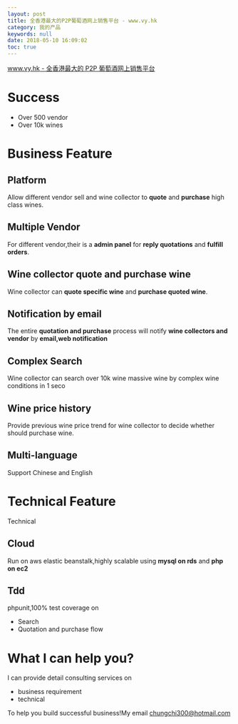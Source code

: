 ```yaml
---
layout: post
title: 全香港最大的P2P葡萄酒网上销售平台 - www.vy.hk
category: 我的产品
keywords: null
date: 2018-05-10 16:09:02
toc: true
---
```


[www.vy.hk - 全香港最大的 P2P 葡萄酒网上销售平台](http://www.vy.hk)

# Success

* Over 500 vendor
* Over 10k wines

# Business Feature

## Platform

Allow different vendor sell and wine collector to **quote** and **purchase** high class wines.

## Multiple Vendor

For different vendor,their is a **admin panel** for **reply quotations** and **fulfill orders**.

## Wine collector quote and purchase wine

Wine collector can **quote specific wine** and **purchase quoted wine**.

## Notification by email

The entire **quotation and purchase** process will notify **wine collectors and vendor** by **email,web notification**

## Complex Search

Wine collector can search over 10k wine massive wine by complex wine conditions in 1 seco

## Wine price history

Provide previous wine price trend for wine collector to decide whether should purchase wine.

## Multi-language

Support Chinese and English

# Technical Feature

Technical

## Cloud

Run on aws elastic beanstalk,highly scalable using **mysql on rds** and **php on ec2**

## Tdd

phpunit,100% test coverage on

* Search
* Quotation and purchase flow

# What I can help you?

I can provide detail consulting services on

* business requirement
* technical

To help you build successful business!My email [chungchi300@hotmail.com](mailto:chungchi300@hotmail.com)
